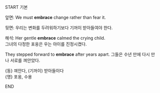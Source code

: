 START
기본

앞면:
We must **embrace** change rather than fear it.  

뒷면:
우리는 변화를 두려워하기보다 기꺼이 받아들여야 한다.


해석:
Her gentle **embrace** calmed the crying child.  
그녀의 다정한 포옹은 우는 아이를 진정시켰다.

They stepped forward to **embrace** after years apart.
그들은 수년 만에 다시 만나 서로를 껴안았다.

{동} 껴안다, (기꺼이) 받아들이다  
{명} 포옹, 수용
<!--ID: 1745568139273-->
END